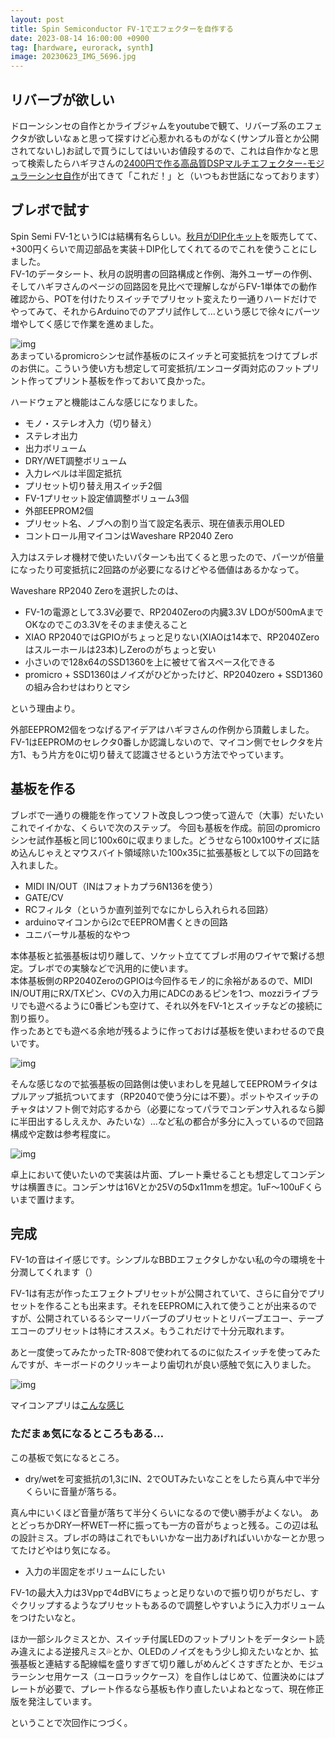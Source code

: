```yaml
---
layout: post
title: Spin Semiconductor FV-1でエフェクターを自作する
date: 2023-08-14 16:00:00 +0900
tag: [hardware, eurorack, synth]
image: 20230623_IMG_5696.jpg
---
```


## リバーブが欲しい

ドローンシンセの自作とかライブジャムをyoutubeで観て、リバーブ系のエフェクタが欲しいなぁと思って探すけど心惹かれるものがなく(サンプル音とか公開されてないし)お試しで買うにしてはいいお値段するので、これは自作かなと思って検索したらハギヲさんの[2400円で作る高品質DSPマルチエフェクター-モジュラーシンセ自作](https://note.com/solder_state/n/n1c402a78a0fe)が出てきて「これだ！」と（いつもお世話になっております）  

## ブレボで試す

Spin Semi FV-1というICは結構有名らしい。[秋月がDIP化キット](https://akizukidenshi.com/catalog/g/gK-15566/)を販売してて、+300円くらいで周辺部品を実装＋DIP化してくれてるのでこれを使うことにしました。  
FV-1のデータシート、秋月の説明書の回路構成と作例、海外ユーザーの作例、そしてハギヲさんのページの回路図を見比べで理解しながらFV-1単体での動作確認から、POTを付けたりスイッチでプリセット変えたり一通りハードだけでやってみて、それからArduinoでのアプリ試作して…という感じで徐々にパーツ増やしてく感じで作業を進めました。  

![img](/assets/photos/20230613_IMG_5649.jpg)  
あまっているpromicroシンセ試作基板のにスイッチと可変抵抗をつけてブレボのお供に。こういう使い方も想定して可変抵抗/エンコーダ両対応のフットプリント作ってプリント基板を作っておいて良かった。  

ハードウェアと機能はこんな感じになりました。  

* モノ・ステレオ入力（切り替え）
* ステレオ出力
* 出力ボリューム
* DRY/WET調整ボリューム
* 入力レベルは半固定抵抗
* プリセット切り替え用スイッチ2個
* FV-1プリセット設定値調整ボリューム3個
* 外部EEPROM2個
* プリセット名、ノブへの割り当て設定名表示、現在値表示用OLED
* コントロール用マイコンはWaveshare RP2040 Zero

入力はステレオ機材で使いたいパターンも出てくると思ったので、パーツが倍量になったり可変抵抗に2回路のが必要になるけどやる価値はあるかなって。  

Waveshare RP2040 Zeroを選択したのは、  

* FV-1の電源として3.3V必要で、RP2040Zeroの内臓3.3V LDOが500mAまでOKなのでこの3.3Vをそのまま使えること
* XIAO RP2040ではGPIOがちょっと足りない(XIAOは14本で、RP2040Zeroはスルーホールは23本)しZeroのがちょっと安い
* 小さいので128x64のSSD1360を上に被せて省スペース化できる
* promicro + SSD1360はノイズがひどかったけど、RP2040zero + SSD1360の組み合わせはわりとマシ

という理由より。  

外部EEPROM2個をつなげるアイデアはハギヲさんの作例から頂戴しました。FV-1はEEPROMのセレクタ0番しか認識しないので、マイコン側でセレクタを片方1、もう片方を0に切り替えて認識させるという方法でやっています。  

## 基板を作る

ブレボで一通りの機能を作ってソフト改良しつつ使って遊んで（大事）だいたいこれでイイかな、くらいで次のステップ。
今回も基板を作成。前回のpromicroシンセ試作基板と同じ100x60に収まりました。どうせなら100x100サイズに詰め込んじゃえとマウスバイト領域除いた100x35に拡張基板として以下の回路を入れました。  

* MIDI IN/OUT（INはフォトカプラ6N136を使う）
* GATE/CV
* RCフィルタ（というか直列並列でなにかしら入れられる回路）
* arduinoマイコンからi2cでEEPROM書くときの回路
* ユニバーサル基板的なやつ

本体基板と拡張基板は切り離して、ソケット立ててブレボ用のワイヤで繋げる想定。ブレボでの実験などで汎用的に使います。  
本体基板側のRP2040ZeroのGPIOは今回作るモノ的に余裕があるので、MIDI IN/OUT用にRX/TXピン、CVの入力用にADCのあるピンを1つ、mozziライブラリでも遊べるように0番ピンも空けて、それ以外をFV-1とスイッチなどの接続に割り振り。  
作ったあとでも遊べる余地が残るように作っておけば基板を使いまわせるので良いです。  

![img](/assets/photos/pocketeffector_schematic.png)  

そんな感じなので拡張基板の回路側は使いまわしを見越してEEPROMライタはプルアップ抵抗ついてます（RP2040で使う分には不要）。ポットやスイッチのチャタはソフト側で対応するから（必要になってパラでコンデンサ入れるなら脚に半田出するしええか、みたいな）…など私の都合が多分に入っているので回路構成や定数は参考程度に。  

![img](/assets/photos/20230621_IMG_5684.jpg)  

卓上において使いたいので実装は片面、プレート乗せることも想定してコンデンサは横置きに。コンデンサは16Vとか25Vの5Φx11mmを想定。1uF～100uFくらいまで置けます。  

## 完成

FV-1の音はイイ感じです。シンプルなBBDエフェクタしかない私の今の環境を十分潤してくれます（）  

FV-1は有志が作ったエフェクトプリセットが公開されていて、さらに自分でプリセットを作ることも出来ます。それをEEPROMに入れて使うことが出来るのですが、公開されているるシマーリバーブのプリセットとリバーブエコー、テープエコーのプリセットは特にオススメ。もうこれだけで十分元取れます。  

あと一度使ってみたかったTR-808で使われてるのに似たスイッチを使ってみたんですが、キーボードのクリッキーより歯切れが良い感触で気に入りました。  

![img](/assets/photos/20230623_IMG_5696.jpg)  

マイコンアプリは[こんな感じ](https://github.com/marksard/ReverbIsland/blob/main/app/prototype/src/main.cpp)

### ただまぁ気になるところもある…

この基板で気になるところ。  

* dry/wetを可変抵抗の1,3にIN、2でOUTみたいなことをしたら真ん中で半分くらいに音量が落ちる。

真ん中にいくほど音量が落ちて半分くらいになるので使い勝手がよくない。
あとどっちかDRY一杯WET一杯に振っても一方の音がちょっと残る。この辺は私の設計ミス。ブレボの時はこれでもいいかなー出力あげればいいかなーとか思ってたけどやはり気になる。  

* 入力の半固定をボリュームにしたい

FV-1の最大入力は3Vppで4dBVにちょっと足りないので振り切りがちだし、すぐクリップするようなプリセットもあるので調整しやすいように入力ボリュームをつけたいなと。  

ほか一部シルクミスとか、スイッチ付属LEDのフットプリントをデータシート読み違えによる逆接凡ミス💦とか、OLEDのノイズをもう少し抑えたいなとか、拡張基板と連結する配線幅を盛りすぎて切り離しがめんどくさすぎたとか、モジュラーシンセ用ケース（ユーロラックケース）を自作しはじめて、位置決めにはプレートが必要で、プレート作るなら基板も作り直したいよねとなって、現在修正版を発注しています。  

ということで次回作につづく。  
